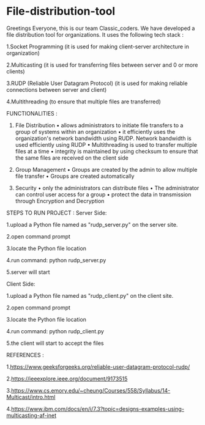 # File-distribution-tool

Greetings Everyone, this is our team Classic_coders. We have developed a file distribution tool for organizations. It uses the following tech stack :

1.Socket Programming (it is used for making client-server architecture in organization)

2.Multicasting (it is used for transferring files between server and 0 or more clients)

3.RUDP (Reliable User Datagram Protocol) (it is used for making reliable connections between server and client)

4.Multithreading (to ensure that multiple files are transferred)

FUNCTIONALITIES :

1. File Distribution • allows administrators to initiate file transfers to a group of systems within an organization • it efficiently uses the organization's network bandwidth using RUDP. Network bandwidth is used efficiently using RUDP • Multithreading is used to transfer multiple files at a time • integrity is maintained by using checksum to ensure that the same files are received on the client side

2. Group Management • Groups are created by the admin to allow multiple file transfer • Groups are created automatically

3. Security • only the administrators can distribute files • The administrator can control user access for a group • protect the data in transmission through Encryption and Decryption

STEPS TO RUN PROJECT : Server Side:

1.upload a Python file named as "rudp_server.py" on the server site.

2.open command prompt

3.locate the Python file location

4.run command: python rudp_server.py

5.server will start

Client Side:

1.upload a Python file named as "rudp_client.py" on the client site.

2.open command prompt

3.locate the Python file location

4.run command: python rudp_client.py

5.the client will start to accept the files

REFERENCES :

1.https://www.geeksforgeeks.org/reliable-user-datagram-protocol-rudp/

2.https://ieeexplore.ieee.org/document/9173515

3.https://www.cs.emory.edu/~cheung/Courses/558/Syllabus/14-Multicast/intro.html

4.https://www.ibm.com/docs/en/i/7.3?topic=designs-examples-using-multicasting-af-inet
